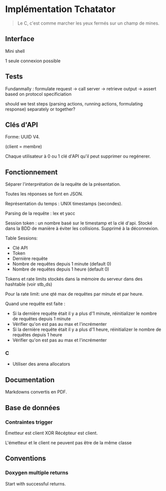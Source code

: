 # Implémentation Tchatator

> Le C, c'est comme marcher les yeux fermés sur un champ de mines.

## Interface

Mini shell

1 seule connexion possible

## Tests

Fundanmally : formulate request -> call server -> retrieve output -> assert based on protocol specificiation

should we test steps (parsing actions, running actions, formulating response) separately or together?

## Clés d'API

Forme: UUID V4.

(client = membre)

Chaque utilisateur à 0 ou 1 clé d'API qu'il peut supprimer ou regénerer.

## Fonctionnement

Séparer l'interprétation de la requête de la présentation.

Toutes les réponses se font en JSON.

Représentation du temps : UNIX timestamps (secondes).

Parsing de la requête : lex et yacc

Session token : un nombre basé sur le timestamp et la clé d'api. Stocké dans la BDD de manière à éviter les collisions. Supprimé à la déconnexion.

Table Sessions:

- Clé API
- Token
- Dernière requête
- Nombre de requêtes depuis 1 minute (default 0)
- Nombre de requêtes depuis 1 heure (default 0)

Tokens et rate limits stockés dans la mémoire du serveur dans des hashtable (voir stb_ds)

Pour la rate limit: une qté max de requêtes par minute et par heure.

Quand une requête est faite :

- Si la dernière requête était il y a plus d'1 minute, réinitializer le nombre de requêtes depuis 1 minute
- Vérifier qu'on est pas au max et l'incrémenter
- Si la dernière requête était il y a plus d'1 heure, réinitializer le nombre de requêtes depuis 1 heure
- Vérifier qu'on est pas au max et l'incrémenter

### C

- Utiliser des arena allocators

## Documentation

Markdowns convertis en PDF.

## Base de données

### Contraintes trigger

Émetteur est client XOR Récépteur est client.

L'émetteur et le client ne peuvent pas être de la même classe

## Conventions

### Doxygen multiple returns

Start with successful returns.
